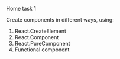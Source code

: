 Home task 1

Create components in different ways, using:

1. React.CreateElement
2. React.Component
3. React.PureComponent
4. Functional component
